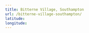 ```yaml
---
title: Bitterne Village, Southampton
url: /bitterne-village-southampton/
latitude: 
longitude: 
---
```

